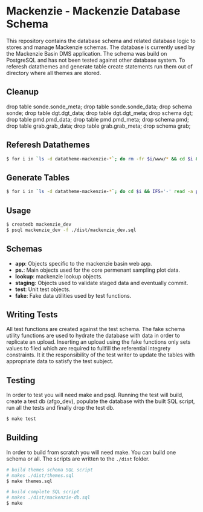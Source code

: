 # Mackenzie - Mackenzie Database Schema

This repository contains the database schema and related database logic to stores and manage Mackenzie schemas. The database is currently used by the Mackenzie Basin DMS application. The schema was build on PostgreSQL and has not been tested against other database system. To referesh datathemes and generate table create statements run them out of directory where all themes are stored.

## Cleanup
drop table sonde.sonde_meta;
drop table sonde.sonde_data;
drop schema sonde;
drop table dgt.dgt_data;
drop table dgt.dgt_meta;
drop schema dgt;
drop table pmd.pmd_data;
drop table pmd.pmd_meta;
drop schema pmd;
drop table grab.grab_data;
drop table grab.grab_meta;
drop schema grab;


## Referesh Datathemes
````bash
$ for i in `ls -d datatheme-mackenzie-*`; do rm -fr $i/www/* && cd $i && IFS='-' read -a parts <<< "$i" && bash publi.sh put dev.mackenzie.${parts[2]} && cd ..; done
````

## Generate Tables
````bash
$ for i in `ls -d datatheme-mackenzie-*`; do cd $i && IFS='-' read -a parts <<< "$i" && cat ./schemas/${parts[2]}_data.json | awk -v action=table -f www/awk/${parts[2]}_data.awk && cat ./schemas/${parts[2]}_meta.json | awk -v action=table -f www/awk/${parts[2]}_meta.awk && cd ..; done
````

## Usage
````bash
$ createdb mackenzie_dev
$ psql mackenzie_dev -f ./dist/mackenzie_dev.sql
````

## Schemas

* **app**: Objects specific to the mackenzie basin web app.
* **ps.**: Main objects used for the core permenant sampling plot data.
* **lookup**: mackenzie lookup objects.
* **staging**: Objects used to validate staged data and eventually commit.
* **test**: Unit test objects.
* **fake**: Fake data utilities used by test functions.

## Writing Tests
All test functions are created against the test schema. The fake schema utility functions are used to hydrate the database with data in order to replicate an upload. Inserting an upload using the fake functions only sets values to filed which are required to fullfill the referential integrety constraints. It it the responsibility of the test writer to update the tables with appropriate data to satisfy the test subject.


## Testing
In order to test you will need make and psql. Running the test will build, create a test db (afgo_dev), populate the database with the built SQL script, run all the tests and finally drop the test db.

````bash
$ make test
````

## Building
In order to build from scratch you will need make. You can build one schema or all. The scripts are written to the ``./dist`` folder.

````bash
# build themes schema SQL script
# makes ./dist/themes.sql
$ make themes.sql

# build complete SQL script
# makes ./dist/mackenzie-db.sql
$ make
````